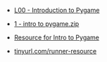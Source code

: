 - [L00 - Introduction to Pygame](https://docs.google.com/presentation/d/1hV1eZDS3aVa05LVtJlOuBTPr_YD7UE7e5tYWXT97r14/edit?usp=drive_link)

- [1 - intro to pygame.zip](https://drive.google.com/file/d/1eA8EX2X5OqUJp5D0DFSvd4X2pwgDvi-A/view?usp=drive_link)

- [Resource for Intro to Pygame](https://drive.google.com/drive/folders/1DuyEM9bd16Bu0q0gjd5BcOPmAv6rx6V3?usp=sharing)

- [tinyurl.com/runner-resource](https://tinyurl.com/runner-resource)
